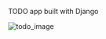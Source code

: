 TODO app built with Django

![todo_image](https://github.com/nazikashyrova/todo-project/tree/master/todo.jpg)
